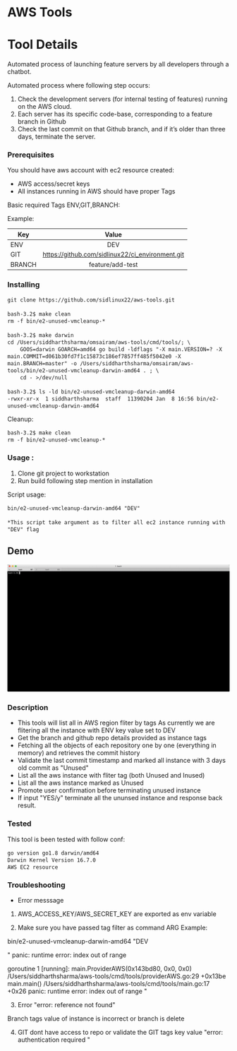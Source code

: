 # AWS Tools


# Tool Details

Automated process of launching feature servers by all developers through a chatbot.

Automated process where following step occurs:

1. Check the development servers (for internal testing of features) running on the AWS cloud.
2. Each server has its specific code-base, corresponding to a feature branch in Github 
3. Check the last commit on that Github branch, and if it’s older than three days, terminate the server.


### Prerequisites
You should have aws account with  ec2 resource created:
* AWS access/secret keys
* All instances running in AWS should have proper Tags 

Basic required Tags ENV,GIT,BRANCH:

Example:

| Key   |      Value      |  
|----------|:-------------:|
| ENV |  DEV| 
| GIT |    https://github.com/sidlinux22/ci_environment.git  |
| BRANCH| feature/add-test | 

### Installing

```
git clone https://github.com/sidlinux22/aws-tools.git

bash-3.2$ make clean
rm -f bin/e2-unused-vmcleanup-*

bash-3.2$ make darwin
cd /Users/siddharthsharma/omsairam/aws-tools/cmd/tools/; \
	GOOS=darwin GOARCH=amd64 go build -ldflags "-X main.VERSION=? -X main.COMMIT=d061b30fd7f1c15873c186ef7857ff485f5042e0 -X main.BRANCH=master" -o /Users/siddharthsharma/omsairam/aws-tools/bin/e2-unused-vmcleanup-darwin-amd64 . ; \
	cd - >/dev/null

bash-3.2$ ls -ld bin/e2-unused-vmcleanup-darwin-amd64
-rwxr-xr-x  1 siddharthsharma  staff  11390204 Jan  8 16:56 bin/e2-unused-vmcleanup-darwin-amd64

```

Cleanup:
```
bash-3.2$ make clean
rm -f bin/e2-unused-vmcleanup-*
```

### Usage :

1. Clone git project to workstation
2. Run build following step mention in installation

Script usage:
```
bin/e2-unused-vmcleanup-darwin-amd64 "DEV"

*This script take argument as to filter all ec2 instance running with "DEV" flag

```

## Demo

![gif](https://github.com/sidlinux22/aws-tools/blob/master/tmp/tty.gif)



### Description
 
*  This tools will list all in AWS region fliter by tags
As currently we are flitering all the instance with ENV key value set to DEV
*  Get the branch and github repo details provided as instance tags
*  Fetching all the objects of each repository one by one (everything in memory) and retrieves the commit history
*  Validate the last commit timestamp and marked all instance with 3 days old commit as "Unused"
*  List all the aws instance with fliter tag (both Unused and Inused)
*  List all the aws instance marked as Unused
* Promote user confirmation before terminating unused instance
* If  input "YES/y" terminate all the ununsed instance and response back result.


### Tested

This tool is been tested with follow conf:
```
go version go1.8 darwin/amd64
Darwin Kernel Version 16.7.0
AWS EC2 resource 
```
### Troubleshooting

* Error messsage 

1)  AWS_ACCESS_KEY/AWS_SECRET_KEY are exported as env variable

2) Make sure you have passed tag filter as command ARG
Example: 

bin/e2-unused-vmcleanup-darwin-amd64 "DEV

"
panic: runtime error: index out of range

goroutine 1 [running]:
main.ProviderAWS(0x143bd80, 0x0, 0x0)
	/Users/siddharthsharma/aws-tools/cmd/tools/providerAWS.go:29 +0x13be
main.main()
	/Users/siddharthsharma/aws-tools/cmd/tools/main.go:17 +0x26
	panic: runtime error: index out of range
	"

3) Error "error: reference not found"

Branch tags value of instance is incorrect or branch is delete

4) GIT 
dont have access to repo or validate the GIT tags key value 
"error: authentication required "






